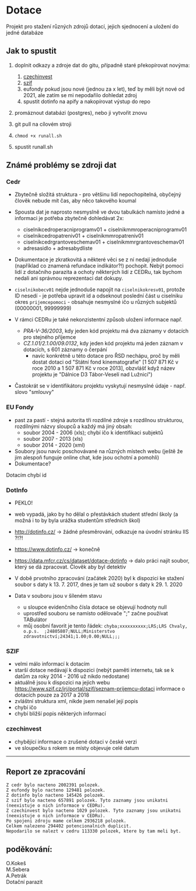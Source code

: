 # Dotace
Projekt pro stažení různých zdrojů dotací, jejich sjednocení a uložení do jedné databáze

## Jak to spustit
1. doplnit odkazy a zdroje dat do gitu, případně staré překopírovat novýma:
   1. [czechinvest](https://www.czechinvest.org/cz/Sluzby-pro-investory/Investicni-pobidky)
   2. [szif](https://www.szif.cz/irj/portal/szif/seznam-prijemcu-dotaci)
   3. eufondy pokud jsou nové (jednou za x let), teď by měli být nové od 2021, ale zatím se mi nepodařilo dohledat zdroj
   4. spustit dotinfo na apify a nakopírovat výstup do repo

2. promáznout databázi (postgres), nebo ji vytvořit znovu
3. git pull na cílovém stroji
4. `chmod +x runall.sh`
5. spustit runall.sh

## Známé problémy se zdroji dat

### Cedr

- Zbytečně složitá struktura - pro většinu lidí nepochopitelná, obyčejný člověk nebude mít čas, aby něco takového koumal
- Spousta dat je naprosto nesmyslně ve dvou tabulkách namísto jedné a informaci je potřeba zbytečně dohledávat 2x:
  - ciselnikcedroperacniprogramv01 + ciselnikmmroperacniprogramv01
  - ciselnikcedropatreniv01 + ciselnikmmropatreniv01
  - ciselnikcedrgrantoveschemav01 + ciselnikmmrgrantoveschemav01
  - adresasidlo + adresabydliste

- Dokumentace je zkratkovitá a některé věci se z ní nedají jednoduše (například co znamená refundace indikátor?!) pochopit. Nebýt pomoci lidí z dotačního parazita a ochoty některých lidí z CEDRu, tak bychom nedali ani správnou reprezentaci dat dokupy.

- `ciselnikobecv01` nejde jednoduše napojit na `ciselnikokresv01`, protože ID nesedí - je potřeba upravit id a odseknout poslední část u ciselniku okres
`prijemcepomoci` - obsahuje nesmyslné ičo u různých subjektů (00000001, 99999999)

- V rámci CEDRu je také nekonzistentní způsob uložení informace např.
  - *PRA-V-36/2003*, kdy jeden kód projektu má dva záznamy v dotacích pro stejného příjemce
  - *CZ.1.01/2.1.00/09.0132*, kdy jeden kód projektu má jeden záznam v dotacích, s 601 záznamy o čerpání
    - navíc konkrétně u této dotace pro ŘSD nechápu, proč by měli dostat dotaci od "Státní fond kinematografie" [1 507 871 Kč v roce 2010 a 1 507 871 Kč v roce 2013], obzvlášť když název projektu je "Dálnice D3 Tábor-Veselí nad Lužnicí")

- Častokrát se v identifikátoru projektu vyskytují nesmyslné údaje - např. slovo "smlouvy"

### EU Fondy
- past za pastí - stejná autorita tři rozdílné zdroje s rozdílnou strukturou, rozdílnými názvy sloupců a každý má jiný obsah:
  - soubor 2004 - 2006 (xls); chybí ičo k identifikaci subjektů
  - soubor 2007 - 2013 (xls)
  - soubor 2014 - 2020 (xml)
- Soubory jsou navíc poschovávané na různých místech webu (ještě že jim alespoň funguje online chat, kde jsou ochotní a pomohli)
- Dokumentace? 

Dotacím chybí id

### DotInfo

- PEKLO!
- web vypadá, jako by ho dělal o přestávkách student střední školy (a možná i to by byla urážka studentům středních škol)
- http://dotinfo.cz/ -> žádné přesměrování, odkazuje na úvodní stránku IIS ?!?!
- https://www.dotinfo.cz/ -> konečně
- https://data.mfcr.cz/cs/dataset/dotace-dotinfo -> dalo práci najít soubor, který se dá zpracovat. Člověk aby byl detektiv
- V době prvotního zpracování (začátek 2020) byl k dispozici ke stažení soubor s daty k 13. 7. 2017, dnes je tam už soubor s daty k 29. 1. 2020

- Data v souboru jsou v šíleném stavu 
  - u sloupce evidenčního čísla dotace se objevují hodnoty null
  - uprostřed souboru se namísto odělovače ";" začne používat TABulátor 
  - můj osobní favorit je tento řádek: `chyba;xxxxxxxxxx;LRS;LRS Chvaly, o.p.s.  ;24805807;NULL;Ministerstvo zdravotnictví;24341;1.00;0.00;NULL;;;`

### SZIF

- velmi málo informací k dotacím
- starší dotace nedávají k dispozici (nebýt paměti internetu, tak se k datům za roky 2014 - 2016 už nikdo nedostane)
- aktuálně jsou k dispozici na jejich webu https://www.szif.cz/irj/portal/szif/seznam-prijemcu-dotaci informace o dotacích pouze za 2017 a 2018
- zvláštní struktura xml, nikde jsem nenašel její popis
- chybí ičo 
- chybí bližší popis některých informací

### czechinvest
- chybějící informace o zrušené dotaci v české verzi
- ve sloupečku s rokem se místy objevuje celé datum


------------------
## Report ze zpracování

    Z cedr bylo nacteno 2002391 polozek.  
    Z eufondy bylo nacteno 129481 polozek.  
    Z dotinfo bylo nacteno 145426 polozek.  
    Z szif bylo nacteno 657891 polozek. Tyto zaznamy jsou unikatni (neexistuje o nich informace v CEDRu).  
    Z czechinvest bylo nacteno 1029 polozek. Tyto zaznamy jsou unikatni (neexistuje o nich informace v CEDRu).  
    Po spojeni zdroju mame celkem 2936218 polozek.  
    Celkem nalezeno 294402 potencionalnich duplicit.  
    Nepodarilo se nalezt v cedru 113330 polozek, ktere by tam meli byt.  



## poděkování:
O.Kokeš  
M.Sebera  
A.Petrák  
Dotační parazit  